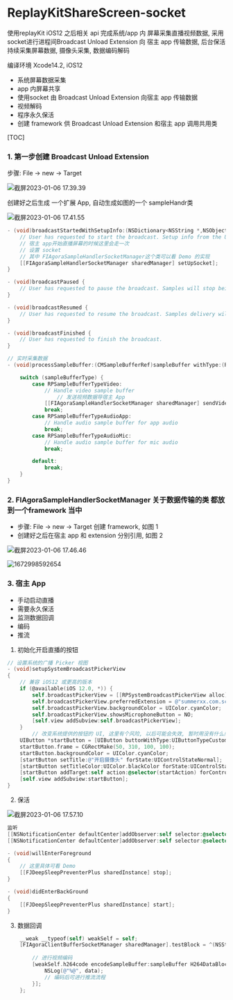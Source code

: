 # ReplayKitShareScreen-socket
使用replayKit iOS12 之后相关 api 完成系统/app 内 屏幕采集直播视频数据, 采用 socket进行进程间Broadcast Unload Extension 向 宿主 app 传输数据, 后台保活持续采集屏幕数据, 摄像头采集, 数据编码解码

编译环境 Xcode14.2, iOS12

- 系统屏幕数据采集
- app 内屏幕共享
- 使用socket 由 Broadcast Unload Extension 向宿主 app 传输数据
- 视频解码
- 程序永久保活
- 创建 framework 供 Broadcast Unload Extension 和宿主 app 调用共用类

[TOC]

### 1. 第一步创建 Broadcast Unload Extension

步骤:  File -> new -> Target

![截屏2023-01-06 17.39.39](https://p.ipic.vip/hq1jyl.png)

创建好之后生成 一个扩展 App, 自动生成如图的一个 sampleHandr类

![截屏2023-01-06 17.41.55](https://p.ipic.vip/pai0gm.png)

```objective-c
- (void)broadcastStartedWithSetupInfo:(NSDictionary<NSString *,NSObject *> *)setupInfo {
    // User has requested to start the broadcast. Setup info from the UI extension can be supplied but optional.
  	// 宿主 app开始直播屏幕的时候这里会走一次
  	// 设置 socket
  	// 其中 FIAgoraSampleHandlerSocketManager这个类可以看 Demo 的实现
    [[FIAgoraSampleHandlerSocketManager sharedManager] setUpSocket];
}

- (void)broadcastPaused {
    // User has requested to pause the broadcast. Samples will stop being delivered.
}

- (void)broadcastResumed {
    // User has requested to resume the broadcast. Samples delivery will resume.
}

- (void)broadcastFinished {
    // User has requested to finish the broadcast.
}

// 实时采集数据
- (void)processSampleBuffer:(CMSampleBufferRef)sampleBuffer withType:(RPSampleBufferType)sampleBufferType {

    switch (sampleBufferType) {
        case RPSampleBufferTypeVideo:
            // Handle video sample buffer
        		// 发送视频数据导宿主 App
            [[FIAgoraSampleHandlerSocketManager sharedManager] sendVideoBufferToHostApp:sampleBuffer];
            break;
        case RPSampleBufferTypeAudioApp:
            // Handle audio sample buffer for app audio
            break;
        case RPSampleBufferTypeAudioMic:
            // Handle audio sample buffer for mic audio
            break;

        default:
            break;
    }
}

```

### 2.  FIAgoraSampleHandlerSocketManager 关于数据传输的类 都放到一个framework 当中

- 步骤:  File -> new -> Target 创建 framework, 如图 1
- 创建好之后在宿主 app 和 extension 分别引用, 如图 2



![截屏2023-01-06 17.46.46](https://p.ipic.vip/e860da.png)

![1672998592654](https://p.ipic.vip/14zjj6.jpg)

### 3. 宿主 App 

- 手动启动直播
- 需要永久保活
- 监测数据回调
- 编码
- 推流

1. 初始化开启直播的按钮

```objective-c
// 设置系统的广播 Picker 视图
- (void)setupSystemBroadcastPickerView
{
    // 兼容 iOS12 或更高的版本
    if (@available(iOS 12.0, *)) {
        self.broadcastPickerView = [[RPSystemBroadcastPickerView alloc] initWithFrame:CGRectMake(50, 200, 100, 100)];
        self.broadcastPickerView.preferredExtension = @"summerxx.com.screen-share-ios.broadcast-extension";
        self.broadcastPickerView.backgroundColor = UIColor.cyanColor;
        self.broadcastPickerView.showsMicrophoneButton = NO;
        [self.view addSubview:self.broadcastPickerView];
    }
		// 改变系统提供的按钮的 UI, 这里有个风险, 以后可能会失效, 暂时用没有什么问题
    UIButton *startButton = [UIButton buttonWithType:UIButtonTypeCustom];
    startButton.frame = CGRectMake(50, 310, 100, 100);
    startButton.backgroundColor = UIColor.cyanColor;
    [startButton setTitle:@"开启摄像头" forState:UIControlStateNormal];
    [startButton setTitleColor:UIColor.blackColor forState:UIControlStateNormal];
    [startButton addTarget:self action:@selector(startAction) forControlEvents:UIControlEventTouchUpInside];
    [self.view addSubview:startButton];
}
```

2. 保活

![截屏2023-01-06 17.57.10](https://p.ipic.vip/cw7kcy.png)

```objective-c
监听
[[NSNotificationCenter defaultCenter]addObserver:self selector:@selector(didEnterBackGround) name:UIApplicationDidEnterBackgroundNotification object:nil];
[[NSNotificationCenter defaultCenter]addObserver:self selector:@selector(willEnterForeground) name:UIApplicationWillEnterForegroundNotification object:nil];

- (void)willEnterForeground
{
  	// 这里具体可看 Demo
    [[FJDeepSleepPreventerPlus sharedInstance] stop];
}

- (void)didEnterBackGround
{
    [[FJDeepSleepPreventerPlus sharedInstance] start];
}
```

3. 数据回调

```objective-c
    __weak __typeof(self) weakSelf = self;
    [FIAgoraClientBufferSocketManager sharedManager].testBlock = ^(NSString * testText, CMSampleBufferRef sampleBuffer) {
        
        // 进行视频编码
        [weakSelf.h264code encodeSampleBuffer:sampleBuffer H264DataBlock:^(NSData * data) {
            NSLog(@"%@", data);
          	// 编码后可进行推流流程
        }];
    };
```

